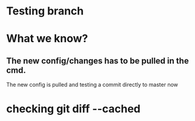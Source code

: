 # Testing branch
# What we know?
## The new config/changes has to be pulled in the cmd.

The new config is pulled and testing a commit directly to master now


# checking git diff --cached

